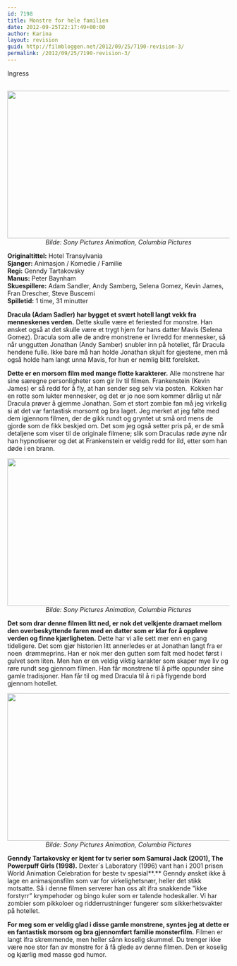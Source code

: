 ```yaml
---
id: 7198
title: Monstre for hele familien
date: 2012-09-25T22:17:49+00:00
author: Karina
layout: revision
guid: http://filmbloggen.net/2012/09/25/7190-revision-3/
permalink: /2012/09/25/7190-revision-3/
---
```

Ingress

<p style="text-align: center">
   <a href="http://filmbloggen.net/?attachment_id=7194" rel="attachment wp-att-7194"><img class="aligncenter size-large wp-image-7194" src="http://filmbloggen.net/wp-content/uploads//2012/09/hotel-transylvania-04-620x334.jpg" alt="" width="620" height="334" /></a><em>Bilde: Sony Pictures Animation, Columbia Pictures </em>
</p>

**Originaltittel:** Hotel Transylvania  
**Sjanger:** Animasjon / Komedie / Familie  
**Regi:** Genndy Tartakovsky  
**Manus:** Peter Baynham  
**Skuespillere:** Adam Sandler, Andy Samberg, Selena Gomez, Kevin James, Fran Drescher, Steve Buscemi  
**Spilletid:** 1 time, 31 minutter

**Dracula (Adam Sadler) har bygget et svært hotell langt vekk fra menneskenes verden.** Dette skulle være et feriested for monstre. Han ønsket også at det skulle være et trygt hjem for hans datter Mavis (Selena Gomez). Dracula som alle de andre monstrene er livredd for mennesker, så når unggutten Jonathan (Andy Samber) snubler inn på hotellet, får Dracula hendene fulle. Ikke bare må han holde Jonathan skjult for gjestene, men må også holde ham langt unna Mavis, for hun er nemlig blitt forelsket.

**Dette er en morsom film med mange flotte karakterer.** Alle monstrene har sine særegne personligheter som gir liv til filmen. Frankenstein (Kevin James) er så redd for å fly, at han sender seg selv via posten.  Kokken har en rotte som lukter mennesker, og det er jo noe som kommer dårlig ut når Dracula prøver å gjemme Jonathan. Som et stort zombie fan må jeg virkelig si at det var fantastisk morsomt og bra laget. Jeg merket at jeg følte med dem igjennom filmen, der de gikk rundt og gryntet ut små ord mens de gjorde som de fikk beskjed om. Det som jeg også setter pris på, er de små detaljene som viser til de originale filmene; slik som Draculas røde øyne når han hypnotiserer og det at Frankenstein er veldig redd for ild, etter som han døde i en brann.

<p style="text-align: center">
  <a href="http://filmbloggen.net/?attachment_id=7192" rel="attachment wp-att-7192"><img class="aligncenter size-large wp-image-7192" src="http://filmbloggen.net/wp-content/uploads//2012/09/hotel-transylvania-02-620x334.jpg" alt="" width="620" height="334" /></a><em>Bilde: Sony Pictures Animation, Columbia Pictures </em>
</p>

**Det som drar denne filmen litt ned, er nok det velkjente dramaet mellom den overbeskyttende faren med en datter som er klar for å oppleve verden og finne kjærligheten.** Dette har vi alle sett mer enn en gang tideligere. Det som gjør historien litt annerledes er at Jonathan langt fra er noen  drømmeprins. Han er nok mer den gutten som falt med hodet først i gulvet som liten. Men han er en veldig viktig karakter som skaper mye liv og røre rundt seg gjennom filmen. Han får monstrene til å piffe oppunder sine gamle tradisjoner. Han får til og med Dracula til å ri på flygende bord gjennom hotellet.

<p style="text-align: center">
  <a href="http://filmbloggen.net/?attachment_id=7195" rel="attachment wp-att-7195"><img class="aligncenter size-large wp-image-7195" src="http://filmbloggen.net/wp-content/uploads//2012/09/hotel-transylvania-05-620x334.jpg" alt="" width="620" height="334" /></a><em>Bilde: Sony Pictures Animation, Columbia Pictures </em>
</p>

**Genndy Tartakovsky er kjent for tv serier som Samurai Jack (2001), The Powerpuff Girls (1998).** Dexter\`s Laboratory (1996) vant han i 2001 prisen World Animation Celebration for beste tv spesial**.** Genndy ønsket ikke å lage en animasjonsfilm som var for virkelighetsnær, heller det stikk motsatte. Så i denne filmen serverer han oss alt ifra snakkende ”ikke forstyrr” krympehoder og bingo kuler som er talende hodeskaller. Vi har zombier som pikkoloer og ridderrustninger fungerer som sikkerhetsvakter på hotellet.

**For meg som er veldig glad i disse gamle monstrene, syntes jeg at dette er en fantastisk morsom og bra gjennomført familie monsterfilm.** Filmen er langt ifra skremmende, men heller sånn koselig skummel. Du trenger ikke være noe stor fan av monstre for å få glede av denne filmen. Den er koselig og kjærlig med masse god humor.